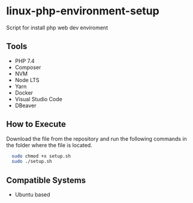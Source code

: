 # linux-php-environment-setup
Script for install php web dev enviroment

## Tools

- PHP 7.4 
- Composer
- NVM
- Node LTS
- Yarn
- Docker
- Visual Studio Code
- DBeaver


##  How to Execute

Download the file from the repository and run the following commands in the folder where the file is located.

```bash
  sudo chmod +x setup.sh
  sudo ./setup.sh 
```
    
## Compatible Systems
- Ubuntu based
